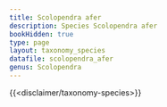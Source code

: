 ```yaml
---
title: Scolopendra afer
description: Species Scolopendra afer
bookHidden: true
type: page
layout: taxonomy_species
datafile: scolopendra_afer
genus: Scolopendra
---
```


{{<disclaimer/taxonomy-species>}}